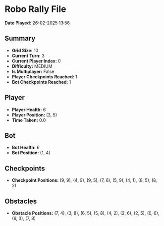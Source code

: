 # Robo Rally File
**Date Played:** 26-02-2025 13:56

## Summary
- **Grid Size:** 10
- **Current Turn:** 3
- **Current Player Index:** 0
- **Difficulty:** MEDIUM
- **Is Multiplayer:** False
- **Player Checkpoints Reached:** 1
- **Bot Checkpoints Reached:** 1

## Player
- **Player Health:** 6
- **Player Position:** (3, 5)
- **Time Taken:** 0.0 

## Bot
- **Bot Health:** 6
- **Bot Position:** (1, 4)

## Checkpoints
- **Checkpoint Positions:** (9, 9), (4, 9), (9, 5), (7, 6), (5, 9), (4, 1), (8, 5), (8, 2)

## Obstacles
- **Obstacle Positions:** (7, 4), (3, 8), (6, 5), (5, 8), (4, 2), (2, 6), (2, 5), (6, 6), (6, 3), (7, 8)

